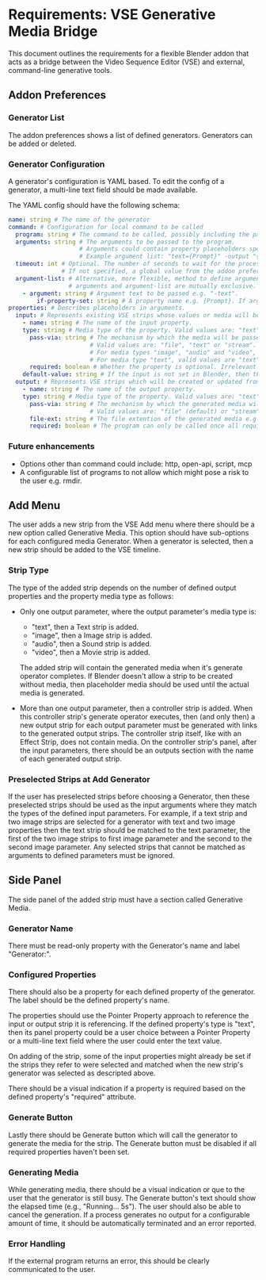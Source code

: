 # Requirements: VSE Generative Media Bridge
This document outlines the requirements for a flexible Blender addon that acts as a bridge between the Video Sequence Editor (VSE) and external, command-line generative tools.

## Addon Preferences
### Generator List
The addon preferences shows a list of defined generators.
Generators can be added or deleted.

### Generator Configuration
A generator's configuration is YAML based. To edit the config of a generator, a multi-line text field should be made available.

The YAML config should have the following schema:

```YAML
name: string # The name of the generator
command: # Configuration for local command to be called
  program: string # The command to be called, possibly including the path e.g. "C:\programs\text-to-speach.exe".
  arguments: string # The arguments to be passed to the program.
                    # Arguments could contain property placeholders specified by the property name between curly braces e.g. {Prompt}.
					# Example argument list: "text={Prompt}" -output "{Result}"
  timeout: int # Optional. The number of seconds to wait for the process to generate output before it is automatically terminated.
               # If not specified, a global value from the addon preferences is used.
  argument-list: # Alternative, more flexible, method to define arguments to be passed to the program.
                 # arguments and argument-list are mutually exclusive.
    - argument: string # Argument text to be passed e.g. "-text".
	    if-property-set: string # A property name e.g. {Prompt}. If argument will only be sent if the property is set. Optional.
properties: # Describes placeholders in arguments.
  input: # Represents existing VSE strips whose values or media will be passed to the generator's program via arguments.
	- name: string # The name of the input property.
    type: string # Media type of the property. Valid values are: "text", "image", "audio" or "video".
	  pass-via: string # The mechanism by which the media will be passed to the generator.
	                   # Valid values are: "file", "text" or "stream".
	                   # For media types "image", "audio" and "video", valid values are "file" (default) or "stream".
					   # For media type "text", valid values are "text" (the default), "file" or "stream".
	  required: boolean # Whether the property is optional. Irrelevant if a default-value is specified. Default: true.
    default-value: string # If the input is not set in Blender, then the default value will be used.
  output: # Represents VSE strips which will be created or updated from the media generated by the generator program.
	- name: string # The name of the output property.
    type: string # Media type of the property. Valid values are: "text", "image", "audio" or "video".
	  pass-via: string # The mechanism by which the generated media will be received from the generator.
	                   # Valid values are: "file" (default) or "stream".
	  file-ext: string # The file extention of the generated media e.g. ".wav".
	  required: boolean # The program can only be called once all required properties are set. Default: true.
```

### Future enhancements
- Options other than command could include: http, open-api, script, mcp
- A configurable list of programs to not allow which might pose a risk to the user e.g. rmdir.

## Add Menu
The user adds a new strip from the VSE Add menu where there should be a new option called Generative Media. This option should have sub-options for each configured media Generator. When a generator is selected, then a new strip should be added to the VSE timeline.

### Strip Type
The type of the added strip depends on the number of defined output properties and the property media type as follows:
- Only one output parameter, where the output parameter's media type is:
  - "text", then a Text strip is added.
  - "image", then a Image strip is added.
  - "audio", then a Sound strip is added.
  - "video", then a Movie strip is added.

  The added strip will contain the generated media when it's generate operator completes. If Blender doesn't allow a strip to be created without media, then placeholder media should be used until the actual media is generated.

- More than one output parameter, then a controller strip is added. When this controller strip's generate operator executes, then (and only then) a new output strip for each output parameter must be generated with links to the generated output strips. The controller strip itself, like with an Effect Strip, does not contain media. On the controller strip's panel, after the input parameters, there should be an outputs section with the name of each generated output strip.

### Preselected Strips at Add Generator
If the user has preselected strips before choosing a Generator, then these preselected strips should be used as the input arguments where they match the types of the defined input parameters. For example, if a text strip and two image strips are selected for a generator with text and two image properties then the text strip should be matched to the text parameter, the first of the two image strips to first image parameter and the second to the second image parameter. Any selected strips that cannot be matched as arguments to defined parameters must be ignored.

## Side Panel
The side panel of the added strip must have a section called Generative Media.

### Generator Name
There must be read-only property with the Generator's name and label "Generator:".

### Configured Properties
There should also be a property for each defined property of the generator. The label should be the defined property's name.

The properties should use the Pointer Property approach to reference the input or output strip it is referencing. If the defined property's type is "text", then its panel property could be a user choice between a Pointer Property or a multi-line text field where the user could enter the text value.

On adding of the strip, some of the input properties might already be set if the strips they refer to were selected and matched when the new strip's generator was selected as descripted above.

There should be a visual indication if a property is required based on the defined property's "required" attribute.

### Generate Button
Lastly there should be Generate button which will call the generator to generate the media for the strip. The Generate button must be disabled if all required properties haven't been set.

### Generating Media
While generating media, there should be a visual indication or que to the user that the generator is still busy. The Generate button's text should show the elapsed time (e.g., "Running... 5s"). The user should also be able to cancel the generation. If a process generates no output for a configurable amount of time, it should be automatically terminated and an error reported.

### Error Handling
If the external program returns an error, this should be clearly communicated to the user.
